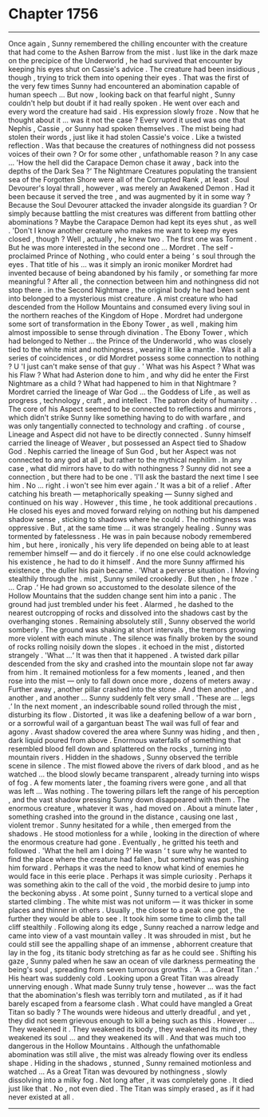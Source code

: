 
# Chapter 1756


---

Once again , Sunny remembered the chilling encounter with the creature that had come to the Ashen Barrow from the mist . lust like in the dark maze on the precipice of the Underworld , he had survived that encounter by keeping his eyes shut on Cassie's advice . The creature had been insidious , though , trying to trick them into opening their eyes . That was the first of the very few times Sunny had encountered an abomination capable of human speech ...
But now , looking back on that fearful night , Sunny couldn't help but doubt if it had really spoken . He went over each and every word the creature had said .
His expression slowly froze .
Now that he thought about it ... was it not the case ? Every word it used was one that Nephis , Cassie , or Sunny had spoken themselves .
The mist being had stolen their words , just like it had stolen Cassie's voice . Like a twisted reflection .
Was that because the creatures of nothingness did not possess voices of their own ? Or for some other , unfathomable reason ?
In any case ...
'How the hell did the Carapace Demon chase it away , back into the depths of the Dark Sea ?‘
The Nightmare Creatures populating the transient sea of the Forgotten Shore were all of the Corrupted Rank , at least . Soul Devourer's loyal thrall , however , was merely an Awakened Demon . Had it been because it served the tree , and was augmented by it in some way ? Because the Soul Devourer attacked the invader alongside its guardian ? Or simply because battling the mist creatures was different from battling other abominations ?
Maybe the Carapace Demon had kept its eyes shut , as well .
'Don't I know another creature who makes me want to keep my eyes closed , though ? Well , actually , he knew two .
The first one was Torment . But he was more interested in the second one ... Mordret .
The self - proclaimed Prince of Nothing , who could enter a being ‘ s soul through the eyes . That title of his ... was it simply an ironic moniker Mordret had invented because of being abandoned by his family , or something far more meaningful ?
After all , the connection between him and nothingness did not stop there . in the Second Nightmare , the original body he had been sent into belonged to a mysterious mist creature . A mist creature who had descended from the Hollow Mountains and consumed every living soul in the northern reaches of the Kingdom of Hope .
Mordret had undergone some sort of transformation in the Ebony Tower , as well , making him almost impossible to sense through divination . The Ebony Tower , which had belonged to Nether ... the Prince of the Underworld , who was closely tied to the white mist and nothingness , wearing it like a mantle .
Was it all a series of coincidences , or did Mordret possess some connection to nothing ? U 'I just can't make sense of that guy . '
What was his Aspect ? What was his Flaw ? What had Asterion done to him , and why did he enter the First Nightmare as a child ? What had happened to him in that Nightmare ? Mordret carried the lineage of War God ... the Goddess of Life , as well as progress , technology , craft , and intellect . The patron deity of humanity . . The core of his Aspect seemed to be connected to reflections and mirrors , which didn't strike Sunny like something having to do with warfare , and was only tangentially connected to technology and crafting .
of course , Lineage and Aspect did not have to be directly connected . Sunny himself carried the lineage of Weaver , but possessed an Aspect tied to Shadow God . Nephis carried the lineage of Sun God , but her Aspect was not connected to any god at all , but rather to the mythical nephilim .
In any case , what did mirrors have to do with nothingness ?
Sunny did not see a connection , but there had to be one .
'l'll ask the bastard the next time I see him . No ... right . i won't see him ever again .‘
It was a bit of a relief .
After catching his breath — metaphorically speaking — Sunny sighed and continued on his way . However , this time , he took additional precautions . He closed his eyes and moved forward relying on nothing but his dampened shadow sense , sticking to shadows where he could .
The nothingness was oppressive .
But , at the same time ... it was strangely healing .
Sunny was tormented by fatelessness . He was in pain because nobody remembered him , but here , ironically , his very life depended on being able to at least remember himself — and do it fiercely .
if no one else could acknowledge his existence , he had to do it himself .
And the more Sunny affirmed his existence , the duller his pain became .
'What a perverse situation . l
Moving stealthily through the . mist , Sunny smiled crookedly .
But then , he froze .
' ... Crap .‘
He had grown so accustomed to the desolate silence of the Hollow Mountains that the sudden change sent him into a panic .
The ground had just trembled under his feet .
Alarmed , he dashed to the nearest outcropping of rocks and dissolved into the shadows cast by the overhanging stones . Remaining absolutely still , Sunny observed the world somberly .
The ground was shaking at short intervals , the tremors growing more violent with each minute . The silence was finally broken by the sound of rocks rolling noisily down the slopes . it echoed in the mist , distorted strangely .
'What ...‘
It was then that it happened .
A twisted dark pillar descended from the sky and crashed into the mountain slope not far away from him . It remained motionless for a few moments , leaned , and then rose into the mist — only to fall down once more , dozens of meters away .
Further away , another pillar crashed into the stone . And then another , and another , and another ...
Sunny suddenly felt very small .
'These are ... legs .‘
In the next moment , an indescribable sound rolled through the mist , disturbing its flow . Distorted , it was like a deafening bellow of a war born , or a sorrowful wail of a gargantuan beast
The wail was full of fear and agony .
Avast shadow covered the area where Sunny was hiding , and then , dark liquid poured from above . Enormous waterfalls of something that resembled blood fell down and splattered on the rocks , turning into mountain rivers .
Hidden in the shadows , Sunny observed the terrible scene in silence .
The mist flowed above the rivers of dark blood , and as he watched ... the blood slowly became transparent , already turning into wisps of fog .
A few moments later , the foaming rivers were gone , and all that was left ...
Was nothing .
The towering pillars left the range of his perception , and the vast shadow pressing Sunny down disappeared with them .
The enormous creature , whatever it was , had moved on .
About a minute later , something crashed into the ground in the distance , causing one last , violent tremor .
Sunny hesitated for a while , then emerged from the shadows .
He stood motionless for a while , looking in the direction of where the enormous creature had gone .
Eventually , he gritted his teeth and followed .
'What the hell am I doing ?’
He wasn ‘ t sure why he wanted to find the place where the creature had fallen , but something was pushing him forward . Perhaps it was the need to know what kind of enemies he would face in this eerie place . Perhaps it was simple curiosity . Perhaps it was something akin to the call of the void , the morbid desire to jump into the beckoning abyss . At some point , Sunny turned to a vertical slope and started climbing . The white mist was not uniform — it was thicker in some places and thinner in others . Usually , the closer to a peak one got , the further they would be able to see .
It took him some time to climb the tall cliff stealthily . Following along its edge , Sunny reached a narrow ledge and came into view of a vast mountain valley .
It was shrouded in mist , but he could still see the appalling shape of an immense , abhorrent creature that lay in the fog , its titanic body stretching as far as he could see . Shifting his gaze , Sunny paled when he saw an ocean of vile darkness permeating the being's soul , spreading from seven tumorous growths .
'A ... a Great Titan .‘
His heart was suddenly cold .
Looking upon a Great Titan was already unnerving enough . What made Sunny truly tense , however ... was the fact that the abomination's flesh was terribly torn and mutilated , as if it had barely escaped from a fearsome clash .
What could have mangled a Great Titan so badly ?
The wounds were hideous and utterly dreadful , and yet , they did not seem grievous enough to kill a being such as this .
However ...
They weakened it .
They weakened its body , they weakened its mind , they weakened its soul ... and they weakened its will .
And that was much too dangerous in the Hollow Mountains .
Although the unfathomable abomination was still alive , the mist was already flowing over its endless shape .
Hiding in the shadows , stunned , Sunny remained motionless and watched ...
As a Great Titan was devoured by nothingness , slowly dissolving into a milky fog .
Not long after , it was completely gone . It died just like that .
No , not even died .
The Titan was simply erased , as if it had never existed at all .

---

